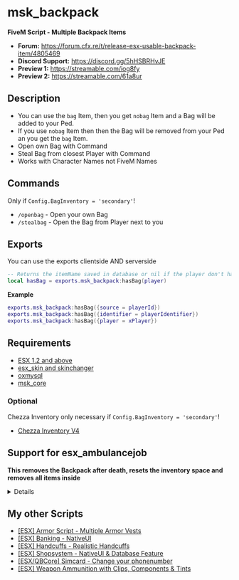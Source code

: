 # msk_backpack
**FiveM Script - Multiple Backpack Items**

* **Forum:** https://forum.cfx.re/t/release-esx-usable-backpack-item/4805469
* **Discord Support:** https://discord.gg/5hHSBRHvJE
* **Preview 1:** https://streamable.com/iog8fy
* **Preview 2:** https://streamable.com/61a8ur

## Description
* You can use the `bag` Item, then you get `nobag` Item and a Bag will be added to your Ped.
* If you use `nobag` Item then then the Bag will be removed from your Ped an you get the `bag` Item.
* Open own Bag with Command
* Steal Bag from closest Player with Command
* Works with Character Names not FiveM Names

## Commands
Only if `Config.BagInventory = 'secondary'`!
* `/openbag` - Open your own Bag
* `/stealbag` - Open the Bag from Player next to you

## Exports
You can use the exports clientside AND serverside
```lua
-- Returns the itemName saved in database or nil if the player don't has a Bag
local hasBag = exports.msk_backpack:hasBag(player)
```
**Example**
```lua
exports.msk_backpack:hasBag({source = playerId})
exports.msk_backpack:hasBag({identifier = playerIdentifier})
exports.msk_backpack:hasBag({player = xPlayer})
```

## Requirements
* [ESX 1.2 and above](https://github.com/esx-framework/esx_core)
* [esx_skin and skinchanger](https://github.com/esx-framework/esx_core)
* [oxmysql](https://github.com/overextended/oxmysql)
* [msk_core](https://github.com/MSK-Scripts/msk_core)

### Optional
Chezza Inventory only necessary if `Config.BagInventory = 'secondary'`!

* [Chezza Inventory V4](https://forum.cfx.re/t/paid-release-chezzas-inventory-esx/2040417)

## Support for esx_ambulancejob

**This removes the Backpack after death, resets the inventory space and removes all items inside**

<details> 

Go to `/client/main.lua` and search for `function RespawnPed(ped, coords, heading)`.

Replace the function with this code:
```lua
function RespawnPed(ped, coords, heading, isDied)
  SetEntityCoordsNoOffset(ped, coords.x, coords.y, coords.z, false, false, false)
  NetworkResurrectLocalPlayer(coords.x, coords.y, coords.z, heading, true, false)
  SetPlayerInvincible(ped, false)
  ClearPedBloodDamage(ped)

  TriggerServerEvent('esx:onPlayerSpawn')
  TriggerEvent('esx:onPlayerSpawn')
  TriggerEvent('playerSpawned')

  if isDied then
		TriggerServerEvent('msk_backpack:setDeathStatus', true)
	end
end
```
Above this you find: `function RemoveItemsAfterRPDeath()`.

Search for: `RespawnPed(PlayerPedId(), RespawnCoords, ClosestHospital.heading)`

Replace it with this: `RespawnPed(PlayerPedId(), RespawnCoords, ClosestHospital.heading, true)`
</details>

## My other Scripts
* [[ESX] Armor Script - Multiple Armor Vests](https://forum.cfx.re/t/release-esx-armor-script-usable-armor-vests-status-will-be-saved-in-database-and-restore-after-relog/4812243)
* [[ESX] Banking - NativeUI](https://forum.cfx.re/t/esx-msk-banking-nativeui/4859560)
* [[ESX] Handcuffs - Realistic Handcuffs](https://forum.cfx.re/t/esx-msk-handcuffs-realistic-handcuffs/4885324)
* [[ESX] Shopsystem - NativeUI & Database Feature](https://forum.cfx.re/t/release-esx-msk-shopsystem-nativeui-database-feature/4853593)
* [[ESX/QBCore] Simcard - Change your phonenumber](https://forum.cfx.re/t/release-esx-qbcore-usable-simcard/4847008)
* [[ESX] Weapon Ammunition with Clips, Components & Tints](https://forum.cfx.re/t/release-esx-weapon-ammunition-with-clips-components-tints/4793783)
